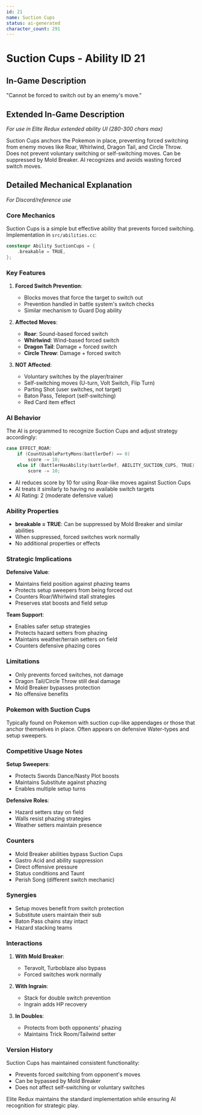 ```yaml
---
id: 21
name: Suction Cups
status: ai-generated
character_count: 291
---
```


# Suction Cups - Ability ID 21

## In-Game Description
"Cannot be forced to switch out by an enemy's move."

## Extended In-Game Description
*For use in Elite Redux extended ability UI (280-300 chars max)*

Suction Cups anchors the Pokemon in place, preventing forced switching from enemy moves like Roar, Whirlwind, Dragon Tail, and Circle Throw. Does not prevent voluntary switching or self-switching moves. Can be suppressed by Mold Breaker. AI recognizes and avoids wasting forced switch moves.

## Detailed Mechanical Explanation
*For Discord/reference use*

### Core Mechanics
Suction Cups is a simple but effective ability that prevents forced switching. Implementation in `src/abilities.cc`:

```cpp
constexpr Ability SuctionCups = {
    .breakable = TRUE,
};
```

### Key Features

1. **Forced Switch Prevention**:
   - Blocks moves that force the target to switch out
   - Prevention handled in battle system's switch checks
   - Similar mechanism to Guard Dog ability

2. **Affected Moves**:
   - **Roar**: Sound-based forced switch
   - **Whirlwind**: Wind-based forced switch  
   - **Dragon Tail**: Damage + forced switch
   - **Circle Throw**: Damage + forced switch

3. **NOT Affected**:
   - Voluntary switches by the player/trainer
   - Self-switching moves (U-turn, Volt Switch, Flip Turn)
   - Parting Shot (user switches, not target)
   - Baton Pass, Teleport (self-switching)
   - Red Card item effect

### AI Behavior
The AI is programmed to recognize Suction Cups and adjust strategy accordingly:

```c
case EFFECT_ROAR:
    if (CountUsablePartyMons(battlerDef) == 0)
        score -= 10;
    else if (BattlerHasAbility(battlerDef, ABILITY_SUCTION_CUPS, TRUE))
        score -= 10;
```

- AI reduces score by 10 for using Roar-like moves against Suction Cups
- AI treats it similarly to having no available switch targets
- AI Rating: 2 (moderate defensive value)

### Ability Properties
- **breakable = TRUE**: Can be suppressed by Mold Breaker and similar abilities
- When suppressed, forced switches work normally
- No additional properties or effects

### Strategic Implications

**Defensive Value**:
- Maintains field position against phazing teams
- Protects setup sweepers from being forced out
- Counters Roar/Whirlwind stall strategies
- Preserves stat boosts and field setup

**Team Support**:
- Enables safer setup strategies
- Protects hazard setters from phazing
- Maintains weather/terrain setters on field
- Counters defensive phazing cores

### Limitations
- Only prevents forced switches, not damage
- Dragon Tail/Circle Throw still deal damage
- Mold Breaker bypasses protection
- No offensive benefits

### Pokemon with Suction Cups
Typically found on Pokemon with suction cup-like appendages or those that anchor themselves in place. Often appears on defensive Water-types and setup sweepers.

### Competitive Usage Notes

**Setup Sweepers**:
- Protects Swords Dance/Nasty Plot boosts
- Maintains Substitute against phazing
- Enables multiple setup turns

**Defensive Roles**:
- Hazard setters stay on field
- Walls resist phazing strategies
- Weather setters maintain presence

### Counters
- Mold Breaker abilities bypass Suction Cups
- Gastro Acid and ability suppression
- Direct offensive pressure
- Status conditions and Taunt
- Perish Song (different switch mechanic)

### Synergies
- Setup moves benefit from switch protection
- Substitute users maintain their sub
- Baton Pass chains stay intact
- Hazard stacking teams

### Interactions

1. **With Mold Breaker**:
   - Teravolt, Turboblaze also bypass
   - Forced switches work normally

2. **With Ingrain**:
   - Stack for double switch prevention
   - Ingrain adds HP recovery

3. **In Doubles**:
   - Protects from both opponents' phazing
   - Maintains Trick Room/Tailwind setter

### Version History
Suction Cups has maintained consistent functionality:
- Prevents forced switching from opponent's moves
- Can be bypassed by Mold Breaker
- Does not affect self-switching or voluntary switches

Elite Redux maintains the standard implementation while ensuring AI recognition for strategic play.
